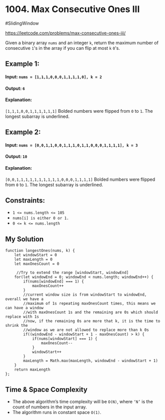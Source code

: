 # 1004. Max Consecutive Ones III
#SlidingWindow

https://leetcode.com/problems/max-consecutive-ones-iii/

Given a binary array `nums` and an integer `k`, return the maximum number of consecutive `1`'s in the array if you can flip at most `k` `0`'s.

## Example 1:

#### Input: `nums = [1,1,1,0,0,0,1,1,1,1,0], k = 2`
#### Output: `6`
#### Explanation: 
`[1,1,1,0,0,1,1,1,1,1,1]`
Bolded numbers were flipped from `0` to `1`. The longest subarray is underlined.
## Example 2:

#### Input: `nums = [0,0,1,1,0,0,1,1,1,0,1,1,0,0,0,1,1,1,1], k = 3`
#### Output: `10`
#### Explanation: 
`[0,0,1,1,1,1,1,1,1,1,1,1,0,0,0,1,1,1,1]`
Bolded numbers were flipped from `0` to `1`. The longest subarray is underlined.
 

## Constraints:

- `1 <= nums.length <= 105`
- `nums[i] is either 0 or 1.`
- `0 <= k <= nums.length`

## My Solution 
````
function longestOnes(nums, k) {
    let windowStart = 0
    let maxLength = 0
    let maxOnesCount = 0
    
     //Try to extend the range [windowStart, windowEnd]
    for(let windowEnd = 0; windowEnd < nums.length; windowEnd++) {
        if(nums[windowEnd] === 1) {
            maxOnesCount++
        }
        //current window size is from windowStart to windowEnd, overall we have a 
        //maximum of 1s repeating maxOnesCount times, this means we can have a window 
        //with maxOnesCount 1s and the remaining are 0s which should replace with 1s
        //now, if the remaining 0s are more that k, it is the time to shrink the 
        //window as we are not allowed to replace more than k 0s
        if((windowEnd - windowStart + 1 - maxOnesCount) > k) {
            if(nums[windowStart] === 1) {
                maxOnesCount--
            }
            windowStart++
        }
        maxLength = Math.max(maxLength, windowEnd - windowStart + 1)
    }
    return maxLength  
};
````

## Time & Space Complexity
- The above algorithm’s time complexity will be `O(N)`, where `‘N’` is the count of numbers in the input array.
- The algorithm runs in constant space `O(1)`.

